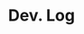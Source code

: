 ---
layout: list
type: category
title: Dev. Log
slug: devlog
sidebar: true
order: 2
description: >
  모든 개발 및 공부 기록
---